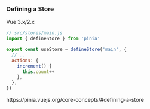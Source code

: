 ### Defining a Store

Vue 3.x/2.x

```js
// src/stores/main.js
import { defineStore } from 'pinia'

export const useStore = defineStore('main', {
  // ..
  actions: {
    increment() {
      this.count++
    },
  },
})
```


<aside class="notes">
https://pinia.vuejs.org/core-concepts/#defining-a-store
</aside>
